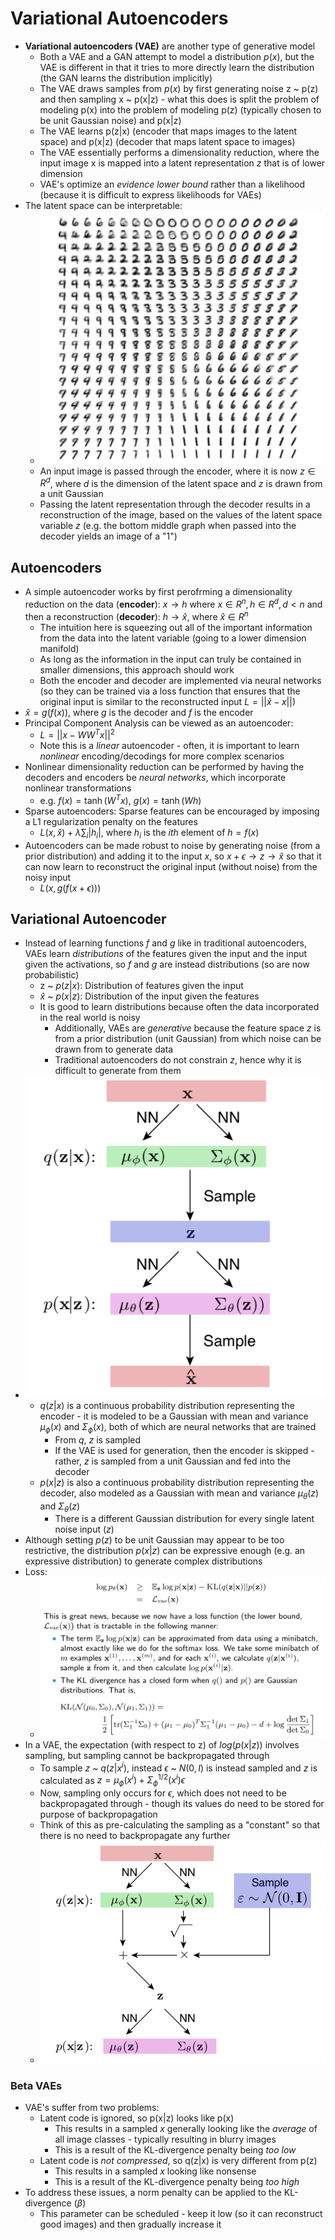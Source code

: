 # Variational Autoencoders
- **Variational autoencoders (VAE)** are another type of generative model
    - Both a VAE and a GAN attempt to model a distribution $p(x)$, but the VAE is different in that it tries to more directly learn the distribution (the GAN  learns the distribution implicitly)
    - The VAE draws samples from $p(x)$ by first generating noise z ~ p(z) and then sampling x ~ p(x|z) - what this does is split the problem of modeling p(x) into the problem of modeling p(z) (typically chosen to be unit Gaussian noise) and p(x|z)
    - The VAE learns p(z|x) (encoder that maps images to the latent space) and p(x|z) (decoder that maps latent space to images)
    - The VAE essentially performs a dimensionality reduction, where the input image x is mapped into a latent representation $z$ that is of lower dimension
    - VAE's optimize an *evidence lower bound* rather than a likelihood (because it is difficult to express likelihoods for VAEs)
- The latent space can be interpretable:
    - ![Latent Space](./Images/VAE_Latent_Space.png)
    - An input image is passed through the encoder, where it is now $z \in R^d$, where $d$ is the dimension of the latent space and $z$ is drawn from a unit Gaussian
    - Passing the latent representation through the decoder results in a reconstruction of the image, based on the values of the latent space variable $z$ (e.g. the bottom middle graph when passed into the decoder yields an image of a "1")
## Autoencoders
- A simple autoencoder works by first perofrming a dimensionality reduction on the data (**encoder**): $x \rightarrow h$ where $x \in R^n, h \in R^d, d < n$ and then a reconstruction (**decoder**): $h \rightarrow \hat{x}$, where $\hat{x} \in R^n$
    - The intuition here is squeezing out all of the important information from the data into the latent variable (going to a lower dimension manifold)
    - As long as the information in the input can truly be contained in smaller dimensions, this approach should work 
    - Both the encoder and decoder are implemented via neural networks (so they can be trained via a loss function that ensures that the original input is similar to the reconstructed input $L = ||\hat{x} - x||$)
- $\hat{x} = g(f(x))$, where $g$ is the decoder and $f$ is the encoder
- Principal Component Analysis can be viewed as an autoencoder:
    - $L = ||x - WW^Tx||^2$
    - Note this is a *linear* autoencoder - often, it is important to learn *nonlinear* encoding/decodings for more complex scenarios
- Nonlinear dimensionality reduction can be performed by having the decoders and encoders be *neural networks*, which incorporate nonlinear transformations
    - e.g. $f(x) = \tanh(W^Tx)$, $g(x) = \tanh(Wh)$
- Sparse autoencoders: Sparse features can be encouraged by imposing a L1 regularization penalty on the features
    - $L(x, \hat{x}) + \lambda \sum_i |h_i|$, where $h_i$ is the $ith$ element of $h = f(x)$
- Autoencoders can be made robust to noise by generating noise (from a prior distribution) and adding it to the input $x$, so $x + \epsilon \rightarrow z \rightarrow \hat{x}$ so that it can now learn to reconstruct the original input (without noise) from the noisy input
    - $L(x, g(f(x + \epsilon)))$
## Variational Autoencoder
- Instead of learning functions $f$ and $g$ like in traditional autoencoders, VAEs learn *distributions* of the features given the input and the input given the activations, so $f$ and $g$ are instead distributions (so are now probabilistic)
    - z ~ $p(z|x)$: Distribution of features given the input
    - $\hat{x}$ ~ $p(x|z)$: Distribution of the input given the features
    - It is good to learn distributions because often the data incorporated in the real world is noisy
        - Additionally, VAEs are *generative* because the feature space $z$ is from a prior distribution (unit Gaussian) from which noise can be drawn from to generate data
        - Traditional autoencoders do not constrain $z$, hence why it is difficult to generate from them
- ![VAE Diagram](./Images/VAE_Diagram.png)
    - $q(z|x)$ is a continuous probability distribution representing the encoder - it is modeled to be a Gaussian with mean and variance $\mu_{\phi}(x)$ and $\Sigma_{\phi}(x)$, both of which are neural networks that are trained
        - From $q$, $z$ is sampled
        - If the VAE is used for generation, then the encoder is skipped - rather, $z$ is sampled from a unit Gaussian and fed into the decoder
    - $p(x|z)$ is also a continuous probability distribution representing the decoder, also modeled as a Gaussian with mean and variance $\mu_{\theta}(z)$ and $\Sigma_{\theta}(z)$
        - There is a different Gaussian distribution for every single latent noise input ($z$)
- Although setting $p(z)$ to be unit Gaussian may appear to be too restrictive, the distribution $p(x|z)$ can be expressive enough (e.g. an expressive distribution) to generate complex distributions
- Loss:
    - ![VAE Loss](./Images/VAE_Loss.png)
- In a VAE, the expectation (with respect to z) of $log(p(x|z))$ involves sampling, but sampling cannot be backpropagated through
    - To sample $z$ ~ $q(z|x^i)$, instead $\epsilon$ ~ $N(0, I)$ is instead sampled and $z$ is calculated as $z = \mu_\phi (x^i) + \Sigma_\phi^{1/2} (x^i)\epsilon$
    - Now, sampling only occurs for $\epsilon$, which does not need to be backpropagated through - though its values do need to be stored for purpose of backpropagation
    - Think of this as pre-calculating the sampling as a "constant" so that there is no need to backpropagate any further
    - ![VAE Graph Updated](./images/VAE_Graph_Updated.png)
### Beta VAEs
- VAE's suffer from two problems:
    - Latent code is ignored, so p(x|z) looks like p(x)
        - This results in a sampled $x$ generally looking like the *average* of all image classes - typically resulting in blurry images
        - This is a result of the KL-divergence penalty being *too low*
    - Latent code is *not compressed*, so q(z|x) is very different from p(z)
        - This results in a sampled $x$ looking like nonsense
        - This is a result of the KL-divergence penalty being *too high*
- To address these issues, a norm penalty can be applied to the KL-divergence ($\beta$)
    - This parameter can be scheduled - keep it low (so it can reconstruct good images) and then gradually increase it